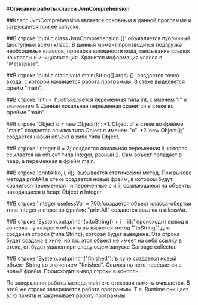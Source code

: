 #**Описание работы класса JvmComprehension**

##Класс JvmComprehension является основным в данной программе и загружается при её запуске.

##В строке 'public class JvmComprehension {}' объявляется публичный (доступный всем) класс. В данный момент производится подгрузка необходимых классов, проверка валидности кода, связывание ссылок на классы и инициализация. Хранится информация класса в "Metaspase".

##В строке 'public static void main(String[] args) {}' создается точка входа, с которой начинается работа программы. В стеке выделяется фрейм "main".

##В строке 'int i = 1'; объявляется переменная типа int, с именем "i" и значением 1. Данная локальная переменная хранится в стеке во фрейме "main".

##В строке 'Object o = new Object();':
*1.'Object o' в стеке во фрейме "main" создается ссылка типа Object с именем "о".
*2.'new Object();' создается новый объект в хипе типа Object.

##В строке 'Integer ii = 2;'создается локальная переменная ii, которая ссылается на объект типа Integer, равный 2. Сам объект попадает в heap, а переменная в фрейм main.

##В строке 'printAll(o, i, ii);' вызывается статический метод. При вызове метода printAll в стеке создается новый фрейм, в котором будут храниться переменная i и переменные o и ii, ссылающиеся на объекты находящиеся в heap: Object и Integer.

##В строке 'Integer uselessVar = 700;'создается объект класса-обертки типа Integer в стеке во фрейме "printAll" создается ссылка uselessVar. 

##В строке 'System.out.println(o.toString() + i + ii);' происходит вывод в консоль - у каждого объекта вызывается метод '"toString"' для создания строки (типа String), которая будет выведена. Эта строка будет создана в хипе, но т.к. этот объект не имеет на себя ссылку в стеке, он будет удален при следующем запуске Garbage collector.

##В строке 'System.out.println("finished");'в куче создается новый объект String со значением "finished". Ссылка на него передается в новый фрейм. Происходит вывод строки в консоль.

По завершении работы метода main его стековая память очищается. В этой же строке завершается работа программы. Т.е. Runtime очищает всю память и заканчивает работу программы.